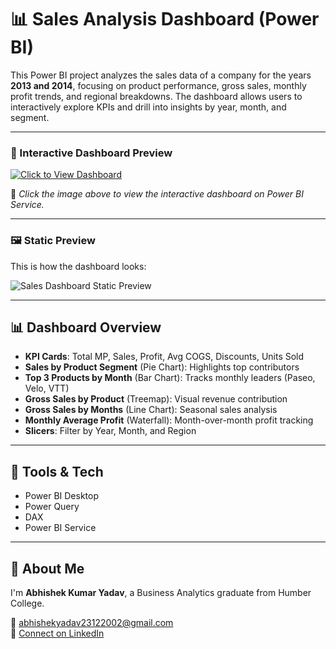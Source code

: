 # 📊 Sales Analysis Dashboard (Power BI)

This Power BI project analyzes the sales data of a company for the years **2013 and 2014**, focusing on product performance, gross sales, monthly profit trends, and regional breakdowns. The dashboard allows users to interactively explore KPIs and drill into insights by year, month, and segment.

---

### 📸 Interactive Dashboard Preview

[![Click to View Dashboard](https://github.com/your-username/your-repo-name/blob/main/Screenshot_5-6-2025_215320_app.powerbi.com.jpeg?raw=true)](https://app.powerbi.com/groups/me/reports/85ca78da-d4c9-492b-9064-60601ee4b095/490d54957112288ccc4a?experience=power-bi)

🔗 *Click the image above to view the interactive dashboard on Power BI Service.*

---

### 🖼️ Static Preview

This is how the dashboard looks:

![Sales Dashboard Static Preview](https://github.com/your-username/your-repo-name/blob/main/Screenshot_5-6-2025_215320_app.powerbi.com.jpeg?raw=true)

---

## 📊 Dashboard Overview

- **KPI Cards**: Total MP, Sales, Profit, Avg COGS, Discounts, Units Sold  
- **Sales by Product Segment** (Pie Chart): Highlights top contributors  
- **Top 3 Products by Month** (Bar Chart): Tracks monthly leaders (Paseo, Velo, VTT)  
- **Gross Sales by Product** (Treemap): Visual revenue contribution  
- **Gross Sales by Months** (Line Chart): Seasonal sales analysis  
- **Monthly Average Profit** (Waterfall): Month-over-month profit tracking  
- **Slicers**: Filter by Year, Month, and Region  

---

## 🧰 Tools & Tech

- Power BI Desktop  
- Power Query  
- DAX  
- Power BI Service

---

## 👤 About Me

I'm **Abhishek Kumar Yadav**, a Business Analytics graduate from Humber College.

📧 abhishekyadav23122002@gmail.com  
🔗 [Connect on LinkedIn](https://www.linkedin.com/in/abhishek-yadav-52b346201)
